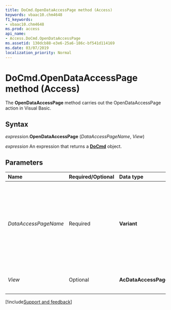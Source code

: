 ```yaml
---
title: DoCmd.OpenDataAccessPage method (Access)
keywords: vbaac10.chm4648
f1_keywords:
- vbaac10.chm4648
ms.prod: access
api_name:
- Access.DoCmd.OpenDataAccessPage
ms.assetid: 130dcb88-e3e6-25a6-186c-bf541d114169
ms.date: 03/07/2019
localization_priority: Normal
---
```



# DoCmd.OpenDataAccessPage method (Access)

The **OpenDataAccessPage** method carries out the OpenDataAccessPage action in Visual Basic.


## Syntax

_expression_.**OpenDataAccessPage** (_DataAccessPageName_, _View_)

_expression_ An expression that returns a **[DoCmd](Access.DoCmd.md)** object.


## Parameters

|Name|Required/Optional|Data type|Description|
|:-----|:-----|:-----|:-----|
| _DataAccessPageName_|Required|**Variant**|A string expression that's the valid name of a data access page in the current database. If you execute Visual Basic code containing the **OpenDataAccessPage** method in a library database, Microsoft Access looks for the form with this name, first in the library database, and then in the current database.|
| _View_|Optional|**AcDataAccessPageView**|The view in which to open the data access page. In Access, this must be set to **acDataAccessPageBrowse**.|



[!include[Support and feedback](~/includes/feedback-boilerplate.md)]